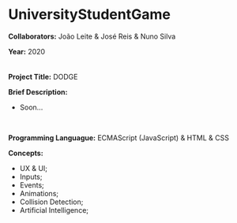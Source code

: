 # UniversityStudentGame

**Collaborators:** João Leite & José Reis & Nuno Silva

**Year:** 2020
<br/>
ㅤ

**Project Title:** DODGE

**Brief Description:** 
- Soon...
<br/>


**Programming Languague:** ECMAScript (JavaScript) & HTML & CSS

**Concepts:**
- UX & UI;
- Inputs;
- Events;
- Animations;
- Collision Detection;
- Artificial Intelligence;

